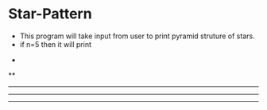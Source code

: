 # Star-Pattern
- This program will take input from user to print pyramid struture of stars.
- if n=5 then it will print
*
**
***
****
*****
